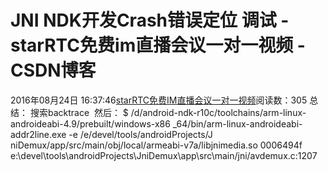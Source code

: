 # JNI NDK开发Crash错误定位 调试 - starRTC免费im直播会议一对一视频 - CSDN博客
2016年08月24日 16:37:46[starRTC免费IM直播会议一对一视频](https://me.csdn.net/elesos)阅读数：305
总结：
搜索backtrace 
然后：
$ /d/android-ndk-r10c/toolchains/arm-linux-androideabi-4.9/prebuilt/windows-x86
_64/bin/arm-linux-androideabi-addr2line.exe -e /e/devel/tools/androidProjects/J
niDemux/app/src/main/obj/local/armeabi-v7a/libjnimedia.so 0006494f
e:\devel\tools\androidProjects\JniDemux\app\src\main/jni/avdemux.c:1207
